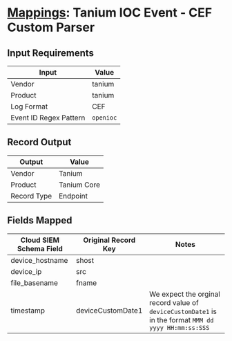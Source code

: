 # [Mappings](README.md): Tanium IOC Event - CEF Custom Parser

## Input Requirements

|Input|Value|
|-----|-----|
|Vendor|tanium|
|Product|tanium|
|Log Format|CEF|
|Event ID Regex Pattern|`openioc`|

## Record Output

|Output|Value|
|------|-----|
|Vendor|Tanium|
|Product|Tanium Core|
|Record Type|Endpoint|

## Fields Mapped

|Cloud SIEM Schema Field|Original Record Key|Notes|
|-----------------------|-------------------|-----|
|device_hostname|shost||
|device_ip|src||
|file_basename|fname||
|timestamp|deviceCustomDate1|We expect the orginal record value of `deviceCustomDate1` is in the format `MMM dd yyyy HH:mm:ss:SSS`|

